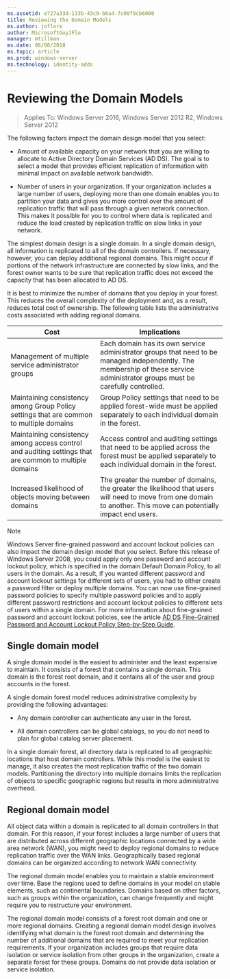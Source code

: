 ```yaml
---
ms.assetid: e727a33d-133b-43c9-b6a4-7c00f9cb6000
title: Reviewing the Domain Models
ms.author: joflore
author: MicrosoftGuyJFlo
manager: mtillman
ms.date: 08/08/2018
ms.topic: article
ms.prod: windows-server
ms.technology: identity-adds
---
```


# Reviewing the Domain Models

> Applies To: Windows Server 2016, Windows Server 2012 R2, Windows Server 2012

The following factors impact the domain design model that you select:

- Amount of available capacity on your network that you are willing to allocate to Active Directory Domain Services (AD DS). The goal is to select a model that provides efficient replication of information with minimal impact on available network bandwidth.

- Number of users in your organization. If your organization includes a large number of users, deploying more than one domain enables you to partition your data and gives you more control over the amount of replication traffic that will pass through a given network connection. This makes it possible for you to control where data is replicated and reduce the load created by replication traffic on slow links in your network.

The simplest domain design is a single domain. In a single domain design, all information is replicated to all of the domain controllers. If necessary, however, you can deploy additional regional domains. This might occur if portions of the network infrastructure are connected by slow links, and the forest owner wants to be sure that replication traffic does not exceed the capacity that has been allocated to AD DS.

It is best to minimize the number of domains that you deploy in your forest. This reduces the overall complexity of the deployment and, as a result, reduces total cost of ownership. The following table lists the administrative costs associated with adding regional domains.

| Cost     | Implications     |
| -------- | ---------------- |
| Management of multiple service administrator groups|Each domain has its own service administrator groups that need to be managed independently. The membership of these service administrator groups must be carefully controlled.|
| Maintaining consistency among Group Policy settings that are common to multiple domains | Group Policy settings that need to be applied forest-wide must be applied separately to each individual domain in the forest. |
| Maintaining consistency among access control and auditing settings that are common to multiple domains | Access control and auditing settings that need to be applied across the forest must be applied separately to each individual domain in the forest. |
| Increased likelihood of objects moving between domains | The greater the number of domains, the greater the likelihood that users will need to move from one domain to another. This move can potentially impact end users. |

> [!NOTE]
> Windows Server fine-grained password and account lockout policies can also impact the domain design model that you select. Before this release of  Windows Server 2008, you could apply only one password and account lockout policy, which is specified in the domain Default Domain Policy, to all users in the domain. As a result, if you wanted different password and account lockout settings for different sets of users, you had to either create a password filter or deploy multiple domains. You can now use fine-grained password policies to specify multiple password policies and to apply different password restrictions and account lockout policies to different sets of users within a single domain. For more information about fine-grained password and account lockout policies, see the article [AD DS Fine-Grained Password and Account Lockout Policy Step-by-Step Guide](https://docs.microsoft.com/previous-versions/windows/it-pro/windows-server-2008-R2-and-2008/cc770842(v=ws.10)).

## Single domain model

A single domain model is the easiest to administer and the least expensive to maintain. It consists of a forest that contains a single domain. This domain is the forest root domain, and it contains all of the user and group accounts in the forest.

A single domain forest model reduces administrative complexity by providing the following advantages:

- Any domain controller can authenticate any user in the forest.

- All domain controllers can be global catalogs, so you do not need to plan for global catalog server placement.

In a single domain forest, all directory data is replicated to all geographic locations that host domain controllers. While this model is the easiest to manage, it also creates the most replication traffic of the two domain models. Partitioning the directory into multiple domains limits the replication of objects to specific geographic regions but results in more administrative overhead.

## Regional domain model

All object data within a domain is replicated to all domain controllers in that domain. For this reason, if your forest includes a large number of users that are distributed across different geographic locations connected by a wide area network (WAN), you might need to deploy regional domains to reduce replication traffic over the WAN links. Geographically based regional domains can be organized according to network WAN connectivity.

The regional domain model enables you to maintain a stable environment over time. Base the regions used to define domains in your model on stable elements, such as continental boundaries. Domains based on other factors, such as groups within the organization, can change frequently and might require you to restructure your environment.

The regional domain model consists of a forest root domain and one or more regional domains. Creating a regional domain model design involves identifying what domain is the forest root domain and determining the number of additional domains that are required to meet your replication requirements. If your organization includes groups that require data isolation or service isolation from other groups in the organization, create a separate forest for these groups. Domains do not provide data isolation or service isolation.
